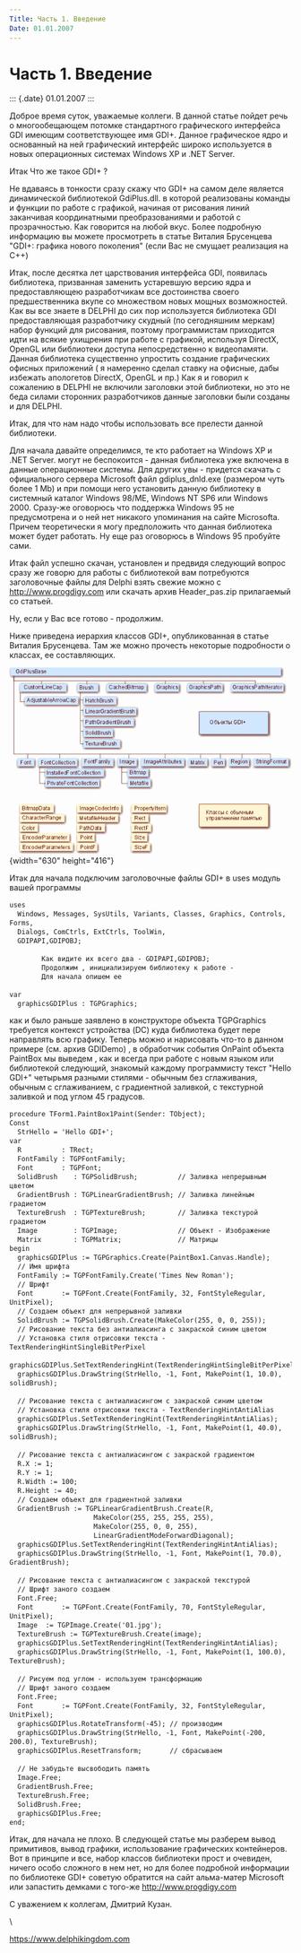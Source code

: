 ```yaml
---
Title: Часть 1. Введение
Date: 01.01.2007
---
```



Часть 1. Введение
=================

::: {.date}
01.01.2007
:::

Доброе время суток, уважаемые коллеги. В данной статье пойдет речь о
многообещающем потомке стандартного графического интерфейса GDI имеющим
соответствующее имя GDI+. Данное графическое ядро и основанный на ней
графический интерфейс широко используется в новых операционных системах
Windows XP и .NET Server.

Итак Что же такое GDI+ ?

Не вдаваясь в тонкости сразу скажу что GDI+ на самом деле является
динамической библиотекой GdiPlus.dll. в которой реализованы команды и
функции по работе с графикой, начиная от рисования линий заканчивая
координатными преобразованиями и работой с прозрачностью. Как говорится
на любой вкус. Более подробную информацию вы можете просмотреть в статье
Виталия Брусенцева \"GDI+: графика нового поколения\" (если Вас не
смущает реализация на C++)

Итак, после десятка лет царствования интерфейса GDI, появилась
библиотека, призванная заменить устаревшую версию ядра и предоставляющею
разработчикам все достоинства своего предшественника вкупе со множеством
новых мощных возможностей. Как вы все знаете в DELPHI до сих пор
используется библиотека GDI предоставляющая разработчику скудный (по
сегодняшним меркам) набор функций для рисования, поэтому программистам
приходится идти на всякие ухищрения при работе с графикой, используя
DirectX, OpenGL или библиотеки доступа непосредственно к видеопамяти.
Данная библиотека существенно упростить создание графических офисных
приложений ( я намеренно сделал ставку на офисные, дабы избежать
апологетов DirectX, OpenGL и пр.) Как я и говорил к сожалению в DELPHI
не включили заголовки этой библиотеки, но это не беда силами сторонних
разработчиков данные заголовки были созданы и для DELPHI.

Итак, для что нам надо чтобы использовать все прелести данной
библиотеки.

Для начала давайте определимся, те кто работает на Windows XP и .NET
Server. могут не беспокоится - данная библиотека уже включена в данные
операционные системы. Для других увы - придется скачать с официального
сервера Microsoft файл gdiplus\_dnld.exe (размером чуть более 1 Mb) и
при помощи него установить данную библиотеку в системный каталог Windows
98/ME, Windows NT SP6 или Windows 2000. Сразу-же оговорюсь что поддержка
Windows 95 не предусмотрена и о ней нет никакого упоминания на сайте
Microsoftа. Причем теоретически я могу предположить что данная
библиотека может будет работать. Ну еще раз оговорюсь в Windows 95
пробуйте сами.

Итак файл успешно скачан, установлен и предвидя следующий вопрос сразу
же говорю для работы с библиотекой вам потребуются заголовочные файлы
для Delphi взять свежие можно с http://www.progdigy.com или скачать
архив Header\_pas.zip прилагаемый со статьей.

Ну, если у Вас все готово - продолжим.

Ниже приведена иерархия классов GDI+, опубликованная в статье Виталия
Брусенцева. Там же можно прочесть некоторые подробности о классах, ее
составляющих.

![clip0268](clip0268.gif){width="630" height="416"}

Итак для начала подключим заголовочные файлы GDI+ в uses модуль вашей
программы

    uses
      Windows, Messages, SysUtils, Variants, Classes, Graphics, Controls, Forms,
      Dialogs, ComCtrls, ExtCtrls, ToolWin,
      GDIPAPI,GDIPOBJ;
     
            Как видите их всего два - GDIPAPI,GDIPOBJ;
            Продолжим , инициализируем библиотеку к работе -
            Для начала опишем ее
     
    var
      graphicsGDIPlus : TGPGraphics;

как и было раньше заявлено в конструкторе объекта TGPGraphics требуется
контекст устройства (DC) куда библиотека будет пере направлять всю
графику. Теперь можно и нарисовать что-то в данном примере (см. архив
GDIDemo) , в обработчик события OnPaint объекта PaintBox мы выведем ,
как и всегда при работе с новым языком или библиотекой следующий,
знакомый каждому программисту текст \"Hello GDI+\" четырьмя разными
стилями - обычным без сглаживания, обычным с сглаживанием, с градиентной
заливкой, с текстурной заливкой и под углом 45 градусов.

    procedure TForm1.PaintBox1Paint(Sender: TObject);
    Const
      StrHello = 'Hello GDI+';
    var
      R          : TRect;
      FontFamily : TGPFontFamily;
      Font       : TGPFont;
      SolidBrush    : TGPSolidBrush;          // Заливка непрерывным цветом
      GradientBrush : TGPLinearGradientBrush; // Заливка линейным градиетом
      TextureBrush  : TGPTextureBrush;        // Заливка текстурой градиетом
      Image         : TGPImage;               // Объект - Изображение
      Matrix        : TGPMatrix;              // Матрицы
    begin
      graphicsGDIPlus := TGPGraphics.Create(PaintBox1.Canvas.Handle);
      // Имя шрифта
      FontFamily := TGPFontFamily.Create('Times New Roman');
      // Шрифт
      Font       := TGPFont.Create(FontFamily, 32, FontStyleRegular, UnitPixel);
      // Создаем объект для непрерывной заливки
      SolidBrush := TGPSolidBrush.Create(MakeColor(255, 0, 0, 255));
      // Рисование текста без антиалиасинга с закраской синим цветом
      // Установка стиля отрисовки текста - TextRenderingHintSingleBitPerPixel
      graphicsGDIPlus.SetTextRenderingHint(TextRenderingHintSingleBitPerPixel);
      graphicsGDIPlus.DrawString(StrHello, -1, Font, MakePoint(1, 10.0), solidBrush);
     
      // Рисование текста c антиалиасингом с закраской синим цветом
      // Установка стиля отрисовки текста - TextRenderingHintAntiAlias
      graphicsGDIPlus.SetTextRenderingHint(TextRenderingHintAntiAlias);
      graphicsGDIPlus.DrawString(StrHello, -1, Font, MakePoint(1, 40.0), solidBrush);
     
      // Рисование текста c антиалиасингом с закраской градиентом
      R.X := 1;
      R.Y := 1;
      R.Width := 100;
      R.Height := 40;
      // Создаем объект для градиентной заливки
      GradientBrush := TGPLinearGradientBrush.Create(R,
                         MakeColor(255, 255, 255, 255),
                         MakeColor(255, 0, 0, 255),
                         LinearGradientModeForwardDiagonal);
      graphicsGDIPlus.SetTextRenderingHint(TextRenderingHintAntiAlias);
      graphicsGDIPlus.DrawString(StrHello, -1, Font, MakePoint(1, 70.0), GradientBrush);
     
      // Рисование текста c антиалиасингом с закраской текстурой
      // Шрифт заного создаем
      Font.Free;
      Font       := TGPFont.Create(FontFamily, 70, FontStyleRegular, UnitPixel);
      Image  := TGPImage.Create('01.jpg');
      TextureBrush := TGPTextureBrush.Create(image);
      graphicsGDIPlus.SetTextRenderingHint(TextRenderingHintAntiAlias);
      graphicsGDIPlus.DrawString(StrHello, -1, Font, MakePoint(1, 100.0), TextureBrush);

      // Рисуем под углом - используем трансформацию
      // Шрифт заного создаем
      Font.Free;
      Font       := TGPFont.Create(FontFamily, 32, FontStyleRegular, UnitPixel);
      graphicsGDIPlus.RotateTransform(-45); // производим
      graphicsGDIPlus.DrawString(StrHello, -1, Font, MakePoint(-200, 200.0), TextureBrush);
      graphicsGDIPlus.ResetTransform;       // сбрасываем
     
      // Не забудьте высвободить память
      Image.Free;
      GradientBrush.Free;
      TextureBrush.Free;
      SolidBrush.Free;
      graphicsGDIPlus.Free;
    end;

Итак, для начала не плохо. В следующей статье мы разберем вывод
примитивов, вывод графики, использование графических контейнеров. Вот в
принципе и все, набор классов библиотеки прост и очевиден, ничего особо
сложного в нем нет, но для более подробной информации по библиотеке GDI+
советую обратится на сайт альма-матер Microsoft или запастить демками с
того-же http://www.progdigy.com

С уважением к коллегам, Дмитрий Кузан.

 \

<https://www.delphikingdom.com>

